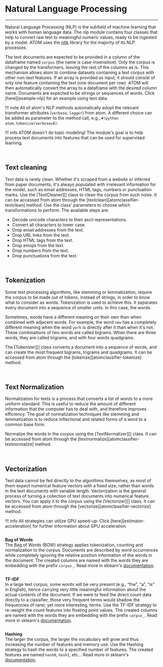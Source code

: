 # Natural Language Processing
-----------------------------

Natural Language Processing (NLP) is the subfield of machine learning
that works with human language data. The nlp module contains four
classes that help to convert raw text to meaningful numeric values,
ready to be ingested by a model. ATOM uses the [nltk](https://www.nltk.org/index.html)
library for the majority of its NLP processes.

The text documents are expected to be provided in a column of the dataframe
named `corpus` (the name is case-insensitive). Only the corpus is changed
by the transformers, leaving the rest of the columns as is. This mechanism
allows atom to combine datasets containing a text corpus with other non-text
features. If an array is provided as input, it should consist of only one
feature containing the text (one document per row). ATOM will then
automatically convert the array to a dataframe with the desired column name.
Documents are expected to be strings or sequences of words. Click
[here][example-nlp] for an example using text data.

!!! note
    All of atom's NLP methods automatically adopt the relevant transformer
    attributes (`verbose`, `logger`) from atom. A different choice can be
    added as parameter to the method call, e.g., `#!python atom.tokenize(verbose=0)`.

!!! info
    ATOM doesn't do topic modeling! The module's goal is to help process
    text documents into features that can be used for supervised learning.

<br>

## Text cleaning

Text data is rarely clean. Whether it's scraped from a website or inferred
from paper documents, it's always populated with irrelevant information for
the model, such as email addresses, HTML tags, numbers or punctuation marks.
Use the [TextCleaner][] class to clean the corpus from such noise. It can be
accessed from atom through the [textclean][atomclassifier-textclean] method.
Use the class' parameters to choose which transformations to perform. The
available steps are:

* Decode unicode characters to their ascii representations.
* Convert all characters to lower case.
* Drop email addresses from the text.
* Drop URL links from the text.
* Drop HTML tags from the text.
* Drop emojis from the text.
* Drop numbers from the text.
* Drop punctuations from the text.


<br>

## Tokenization

Some text processing algorithms, like stemming or lemmatization, require the
corpus to be made out of tokens, instead of strings, in order to know what to
consider as words. Tokenization is used to achieve this. It separates every
document into a sequence of smaller units. In this case, the words.

Sometimes, words have a different meaning on their own than when combined
with adjacent words. For example, the word `new` has a completely different
meaning when the word `york` is directly after it than when it's not. These
combinations of two words are called bigrams. When there are three words,
they are called trigrams, and with four words quadgrams.

The [Tokenizer][] class converts a document into a sequence of words, and
can create the most frequent bigrams, trigrams and quadgrams. It can be
accessed from atom through the [tokenize][atomclassifier-tokenize] method.


<br>

## Text Normalization

Normalization for texts is a process that converts a list of words to a
more uniform standard. This is useful to reduce the amount of different
information that the computer has to deal with, and therefore improves
efficiency. The goal of normalization techniques like stemming and
lemmatization is to reduce inflectional and related forms of a word
to a common base form.

Normalize the words in the corpus using the [TextNormalizer][] class.
It can be accessed from atom through the [textnormalize][atomclassifier-textnormalize]
method.


<br>

## Vectorization

Text data cannot be fed directly to the algorithms themselves, as most
of them expect numerical feature vectors with a fixed size, rather than
words in the text documents with variable length. Vectorization is the
general process of turning a collection of text documents into numerical
feature vectors. You can apply it to the corpus using the [Vectorizer][]
class. It can be accessed from atom through the [vectorize][atomclassifier-vectorize]
method.

!!! info
    All strategies can utilize GPU speed-up. Click [here][estimator-acceleration]
    for further information about GPU acceleration.

<br style="display: block; margin-top: 2em; content: ' '">

**Bag of Words**<br>
The Bag of Words (BOW) strategy applies tokenization, counting and
normalization to the corpus. Documents are described by word occurrences
while completely ignoring the relative position information of the words
in the document. The created columns are named with the words they are
embedding with the prefix `corpus_`. Read more in sklearn's [documentation](https://scikit-learn.org/stable/modules/feature_extraction.html#the-bag-of-words-representation).

<br style="display: block; margin-top: 2em; content: ' '">

**TF-IDF**<br>
In a large text corpus, some words will be very present (e.g., “the”,
“a”, “is” in English), hence carrying very little meaningful information
about the actual contents of the document. If we were to feed the direct
count data directly to a classifier, those very frequent terms would
shadow the frequencies of rarer, yet more interesting, terms. Use the
TF-IDF strategy to re-weight the count features into floating point values.
The created columns are named with the words they are embedding with the
prefix `corpus_`. Read more in sklearn's [documentation](https://scikit-learn.org/stable/modules/feature_extraction.html#tfidf-term-weighting).

<br style="display: block; margin-top: 2em; content: ' '">

**Hashing**<br>
The larger the corpus, the larger the vocabulary will grow and thus
increasing the number of features and memory use. Use the Hashing
strategy to hash the words to a specified number of features. The
created features are named `hash0`, `hash1`, etc... Read more in
sklearn's [documentation](https://scikit-learn.org/stable/modules/feature_extraction.html#vectorizing-a-large-text-corpus-with-the-hashing-trick).
